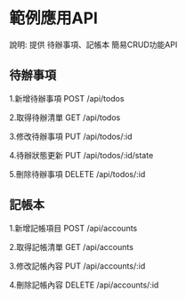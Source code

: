# 範例應用API
說明: 提供 待辦事項、記帳本 簡易CRUD功能API

## 待辦事項
1.新增待辦事項 POST /api/todos

2.取得待辦清單 GET /api/todos

3.修改待辦事項 PUT /api/todos/:id

4.待辦狀態更新 PUT /api/todos/:id/state

5.刪除待辦事項 DELETE /api/todos/:id


## 記帳本
1.新增記帳項目 POST /api/accounts

2.取得記帳清單 GET /api/accounts

3.修改記帳內容 PUT /api/accounts/:id

4.刪除記帳內容 DELETE /api/accounts/:id